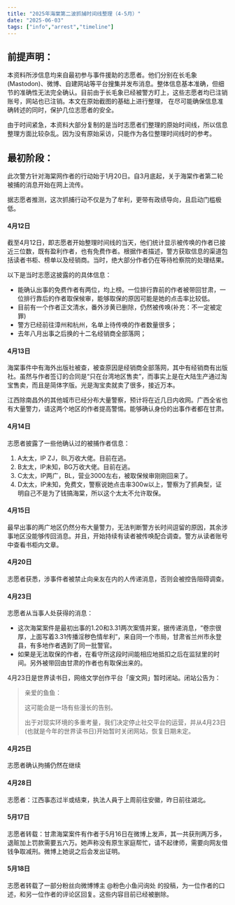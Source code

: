 ```yaml
---
title: "2025年海棠第二波抓捕时间线整理（4-5月）" 
date: "2025-06-03"
tags: ["info","arrest","timeline"] 
---
```


## 前提声明：

本资料所涉信息均来自最初参与事件援助的志愿者。他们分别在长毛象(Mastodon)、微博、自建网站等平台搜集并发布消息。整体信息基本准确，但细节的准确性无法完全确认。目前由于长毛象已经被警方盯上，这些志愿者均已注销账号，网站也已注销。本文在原始截图的基础上进行整理， 在尽可能确保信息准确转述的同时，保护几位志愿者的安全。

由于时间紧急，本资料大部分复制的是当时志愿者们整理的原始时间线，所以信息整理方面比较杂乱。因为没有原始采访，只能作为各位整理时间线时的参考。

## 最初阶段：

此次警方针对海棠网作者的行动始于1月20日。自3月底起，关于海棠作者第二轮被捕的消息开始在网上流传。

据志愿者推测，这次抓捕行动不仅是为了牟利，更带有政绩导向，且启动门槛极低。

#### 4月12日

截至4月12日，即志愿者开始整理时间线的当天，他们统计显示被传唤的作者已接近三位数，既有盈利作者，也有免费作者。根据作者描述，警方获取信息的渠道包括读者书柜、榜单以及经销商。当时，绝大部分作者仍在等待检察院的处理结果。

以下是当时志愿这披露的的具体信息：

- 能确认出事的免费作者有两位，均上榜。一位排行靠前的作者被带回甘肃，一位排行靠后的作者取保候审，能够取保的原因可能是她的点击率比较低。
- 目前有一个作者正文清水，番外涉黄已删除，仍然被传唤(补充：不一定被定罪)
- 警方已经前往漳州和杭州，名单上待传唤的作者数量很多；
- 去年八月出事之后换的十二名经销商全部落网；

#### 4月13日

海棠事件中有海外出版社被查，被查原因是经销商全部落网，其中有经销商有出版社。虽然与作者签订的合同是“只在台湾地区售卖”，而事实上是在大陆生产通过淘宝售卖，而且是简体字版。光是淘宝卖就卖了很多，接近万本。

江西除南昌外的其他城市已经分布大量警察，预计将在近几日内收网。广西全省也有大量警力，请这两个地区的作者提高警惕。能够确认身份的出事作者都在甘肃。

#### 4月14日

志愿者披露了一些他确认过的被捕作者信息：

1. A太太，IP ZJ，BL万收大佬。目前在逃。
2. B太太，IP未知，BG万收大佬。目前在逃。
3. C太太，IP两广，BL，营业3000左右，被取保候审刚刚回来了。
4. D太太，IP未知，免费文，警察说她点击率300w以上，警察为了抓典型，证明自己不是为了钱搞海棠，所以这个太太不允许取保。

#### 4月15日
最早出事的两广地区仍然分布大量警力，无法判断警方长时间逗留的原因，其余涉事地区没能够传回消息。并且，开始持续有读者被传唤配合调查。警方从读者账号中查看书柜内文章。

#### 4月20日

志愿者获悉，涉事件者被禁止向亲友在内的人传递消息，否则会被控告阻碍调查。

#### 4月23日

志愿者从当事人处获得的消息：

- 这次海棠案件是最初出事的1.20和3.31两次案情并案，据传递消息，“卷宗很厚，上面写着3.31传播淫秽色情牟利”，来自同一个市局，甘肃省兰州市永登县，有多地作者遇到了同一批警官。
- 如果是无法取保的作者，在看守所这段时间能相应地抵扣之后在监狱里的时间。另外被带回由甘肃的作者也有取保出来的。

4月23日是世界读书日，网络文学创作平台「废文网」暂时闭站。闭站公告为：

> 亲爱的鱼鱼：
> 
> 这可能会是一场有些漫长的告别。
> 
> 出于对现实环境的多重考量，我们决定停止社交平台的运营，并从4月23日(也就是今年的世界读书日)开始暂时关闭网站，恢复日期未定。

#### 4月25日

志愿者确认拘捕仍然在继续

#### 4月28日

志愿者：江西事态过半或结束，执法人員于上周前往安徽，昨日前往湖北。

#### 5月17日

志愿者转载：甘肃海棠案件有作者于5月16日在微博上发声，其一共获刑两万多，退赃加上罚款需要五六万。她声称没有原生家庭帮忙，请不起律师，需要向网友借钱争取减刑。微博上她说之后会发出证明。

#### 5月18日

志愿者转载了一部分粉丝向微博博主 @粉色小鱼问询处 的投稿，为一位作者的口述，和另一位作者的评论区回复。这些内容目前已经被删除。
